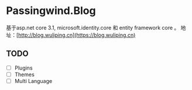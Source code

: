 # Passingwind.Blog

基于asp.net core 3.1, microsoft.identity.core 和 entity framework core 。
地址：[http://blog.wuliping.cn](https://blog.wuliping.cn)

## TODO
- [ ] Plugins
- [ ] Themes
- [ ] Multi Language